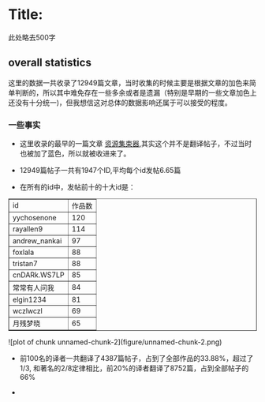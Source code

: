 Title:
==
此处略去500字

## overall statistics




这里的数据一共收录了12949篇文章，当时收集的时候主要是根据文章的加色来简单判断的，所以其中难免存在一些多余或者是遗漏（特别是早期的一些文章加色上还没有十分统一)，但我想信这对总体的数据影响还属于可以接受的程度。

### 一些事实

* 这里收录的最早的一篇文章 [资源集束器][first],其实这个并不是翻译帖子，不过当时也被加了蓝色，所以就被收进来了。

[first]: http//bbs.hupu.com/48786.html   

* 12949篇帖子一共有1947个ID,平均每个id发帖6.65篇

* 在所有的id中，发帖前十的十大id是：

<table border="1">
<tr>
<td>id</td><td>作品数</td></tr>
<tr>
<td>yychosenone</td><td>120</td></tr>
<tr>
<td>rayallen9</td><td>114</td></tr>
<tr>
<td>andrew_nankai</td><td>97</td></tr>
<tr>
<td>foxlala</td><td>88</td></tr>
<tr>
<td>tristan7</td><td>88</td></tr>
<tr>
<td>cnDARk.WS7LP</td><td>85</td></tr>
<tr>
<td>常常有人问我</td><td>84</td></tr>
<tr>
<td>elgin1234</td><td>81</td></tr>
<tr>
<td>wczlwczl</td><td>69</td></tr>
<tr>
<td>月残梦晓</td><td>65</td></tr>
</table>
![plot of chunk unnamed-chunk-2](figure/unnamed-chunk-2.png) 


* 前100名的译者一共翻译了4387篇帖子，占到了全部作品的33.88%，超过了1/3, 和著名的2/8定律相比，前20%的译者翻译了8752篇，占到全部帖子的66%

*

